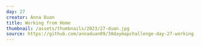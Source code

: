 ```yaml
---
day: 27
creator: Anna Duan
title: Working from Home
thumbnail: /assets/thumbnails/2023/27-duan.jpg
source: https://github.com/annaduan09/30daymapchallenge-day-27-working-from-home
---
```

